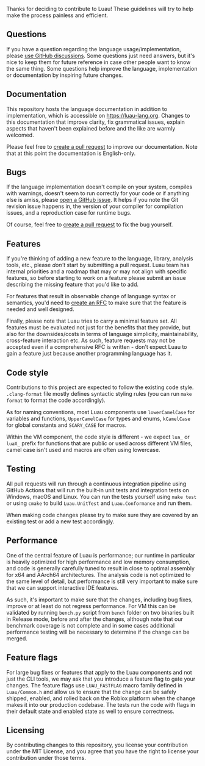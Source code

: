 Thanks for deciding to contribute to Luau! These guidelines will try to help make the process painless and efficient.

## Questions

If you have a question regarding the language usage/implementation, please [use GitHub discussions](https://github.com/luau-lang/luau/discussions).
Some questions just need answers, but it's nice to keep them for future reference in case other people want to know the same thing.
Some questions help improve the language, implementation or documentation by inspiring future changes.

## Documentation

This repository hosts the language documentation in addition to implementation, which is accessible on https://luau-lang.org.
Changes to this documentation that improve clarity, fix grammatical issues, explain aspects that haven't been explained before and the like are warmly welcomed.

Please feel free to [create a pull request](https://help.github.com/articles/about-pull-requests/) to improve our documentation. Note that at this point the documentation is English-only.

## Bugs

If the language implementation doesn't compile on your system, compiles with warnings, doesn't seem to run correctly for your code or if anything else is amiss, please [open a GitHub issue](https://github.com/luau-lang/luau/issues/new).
It helps if you note the Git revision issue happens in, the version of your compiler for compilation issues, and a reproduction case for runtime bugs.

Of course, feel free to [create a pull request](https://help.github.com/articles/about-pull-requests/) to fix the bug yourself.

## Features

If you're thinking of adding a new feature to the language, library, analysis tools, etc., please *don't* start by submitting a pull request.
Luau team has internal priorities and a roadmap that may or may not align with specific features, so before starting to work on a feature please submit an issue describing the missing feature that you'd like to add.

For features that result in observable change of language syntax or semantics, you'd need to [create an RFC](https://github.com/luau-lang/luau/blob/master/rfcs/README.md) to make sure that the feature is needed and well designed.

Finally, please note that Luau tries to carry a minimal feature set. All features must be evaluated not just for the benefits that they provide, but also for the downsides/costs in terms of language simplicity, maintainability, cross-feature interaction etc.
As such, feature requests may not be accepted even if a comprehensive RFC is written - don't expect Luau to gain a feature just because another programming language has it.

## Code style

Contributions to this project are expected to follow the existing code style.
`.clang-format` file mostly defines syntactic styling rules (you can run `make format` to format the code accordingly).

As for naming conventions, most Luau components use `lowerCamelCase` for variables and functions, `UpperCamelCase` for types and enums, `kCamelCase` for global constants and `SCARY_CASE` for macros.

Within the VM component, the code style is different - we expect `lua_` or `luaX_` prefix for functions that are public or used across different VM files, camel case isn't used and macros are often using lowercase.

## Testing

All pull requests will run through a continuous integration pipeline using GitHub Actions that will run the built-in unit tests and integration tests on Windows, macOS and Linux.
You can run the tests yourself using `make test` or using `cmake` to build `Luau.UnitTest` and `Luau.Conformance` and run them.

When making code changes please try to make sure they are covered by an existing test or add a new test accordingly.

## Performance

One of the central feature of Luau is performance; our runtime in particular is heavily optimized for high performance and low memory consumption, and code is generally carefully tuned to result in close to optimal assembly for x64 and AArch64 architectures. The analysis code is not optimized to the same level of detail, but performance is still very important to make sure that we can support interactive IDE features.

As such, it's important to make sure that the changes, including bug fixes, improve or at least do not regress performance. For VM this can be validated by running `bench.py` script from `bench` folder on two binaries built in Release mode, before and after the changes, although note that our benchmark coverage is not complete and in some cases additional performance testing will be necessary to determine if the change can be merged.

## Feature flags

For large bug fixes or features that apply to the Luau components and not just the CLI tools, we may ask that you introduce a feature flag to gate your changes. The feature flags use `LUAU_FASTFLAG` macro family defined in `Luau/Common.h` and allow us to ensure that the change can be safely shipped, enabled, and rolled back on the Roblox platform when the change makes it into our production codebase. The tests run the code with flags in their default state and enabled state as well to ensure correctness.

## Licensing

By contributing changes to this repository, you license your contribution under the MIT License, and you agree that you have the right to license your contribution under those terms.
